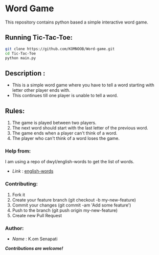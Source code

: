 # Word Game

This repository contains python based a simple interactive word game.

## Running Tic-Tac-Toe:

```bash
git clone https://github.com/KOMNOOB/Word-game.git
cd Tic-Tac-Toe
python main.py
```

## Description :

- This is a simple word game where you have to tell a word starting with letter other player ends with.
- This continues till one player is unable to tell a word.

## Rules:

1. The game is played between two players.
2. The next word should start with the last letter of the previous word.
3. The game ends when a player can't think of a word.
4. The player who can't think of a word loses the game.

### Help from:
I am using a repo of dwyl/english-words to get the list of words.
- *Link* : [english-words](https://github.com/dwyl/english-words.git)


### Contributing:
1. Fork it
2. Create your feature branch (git checkout -b my-new-feature)
3. Commit your changes (git commit -am 'Add some feature')
4. Push to the branch (git push origin my-new-feature)
5. Create new Pull Request

### Author:
- *Name* : K.om Senapati

***Contributions are welcome!***